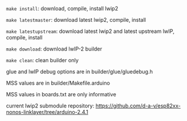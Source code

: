 ```make install```: download, compile, install lwip2

```make latestmaster```: download latest lwip2, compile, install

```make latestupstream```: download latest lwip2 and latest upstream lwIP, compile, install

```make download```: download lwIP-2 builder

```make clean```: clean builder only

glue and lwIP debug options are in builder/glue/gluedebug.h

MSS values are in builder/Makefile.arduino

MSS values in boards.txt are only informative

current lwip2 submodule repository: https://github.com/d-a-v/esp82xx-nonos-linklayer/tree/arduino-2.4.1
